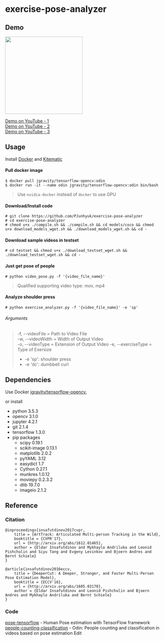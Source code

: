 # exercise-pose-analyzer

## Demo
<img src="/results/shoulder_press_1_pose.gif" width="250">  

[Demo on YouTube - 1](https://youtu.be/ylVMicajB6g)  
[Demo on YouTube - 2](https://youtu.be/VPTsPYFE5Ho)  
[Demo on YouTube - 3](https://youtu.be/vAUZd4LhdFU)  

## Usage

Install [Docker](https://docker.com) and [Kitematic](https://kitematic.com/)

#### Pull docker image
```
$ docker pull jgravity/tensorflow-opencv:odin
$ docker run -it --name odin jgravity/tensorflow-opencv:odin bin/bash
```

> Use ```nvidia-docker``` instead of ```docker``` to use GPU

#### Download/Install code
```
# git clone https://github.com/PJunhyuk/exercise-pose-analyzer
# cd exercise-pose-analyzer
# chmod u+x ./compile.sh && ./compile.sh && cd models/coco && chmod u+x download_models_wget.sh && ./download_models_wget.sh && cd -
```

#### Download sample videos in testset
```
# cd testset && chmod u+x ./download_testset_wget.sh && ./download_testset_wget.sh && cd -
```

#### Just get pose of people
```
# python video_pose.py -f '{video_file_name}'
```
> Qualified supporting video type: mov, mp4

#### Analyze shoulder press
```
# python exercise_analyzer.py -f '{video_file_name}' -e 'sp'
```

###### Arguments
> -f, --videoFile = Path to Video File  
> -w, --videoWidth = Width of Output Video  
> -o, --videoType = Extension of Output Video
> -e, --exerciseType = Type of Exersize  
> - -e 'sp': shoulder press  
> - -e 'dc': dumbbell curl  

## Dependencies

Use Docker [jgravity/tensorflow-opencv](https://hub.docker.com/r/jgravity/tensorflow-opencv/),

or install

- python 3.5.3
- opencv 3.1.0
- jupyter 4.2.1
- git 2.1.4
- tensorflow 1.3.0
- pip packages
  - scipy 0.19.1
  - scikit-image 0.13.1
  - matplotlib 2.0.2
  - pyYAML 3.12
  - easydict 1.7
  - Cython 0.27.1
  - munkres 1.0.12
  - moviepy 0.2.3.2
  - dlib 19.7.0
  - imageio 2.1.2

## Reference

### Citation
    @inproceedings{insafutdinov2017cvpr,
	    title = {ArtTrack: Articulated Multi-person Tracking in the Wild},
	    booktitle = {CVPR'17},
	    url = {http://arxiv.org/abs/1612.01465},
	    author = {Eldar Insafutdinov and Mykhaylo Andriluka and Leonid Pishchulin and Siyu Tang and Evgeny Levinkov and Bjoern Andres and Bernt Schiele}
    }

    @article{insafutdinov2016eccv,
        title = {DeeperCut: A Deeper, Stronger, and Faster Multi-Person Pose Estimation Model},
	    booktitle = {ECCV'16},
        url = {http://arxiv.org/abs/1605.03170},
        author = {Eldar Insafutdinov and Leonid Pishchulin and Bjoern Andres and Mykhaylo Andriluka and Bernt Schiele}
    }

### Code
[pose-tensorflow](https://github.com/eldar/pose-tensorflow) - Human Pose estimation with TensorFlow framework  
[people-counting-classification](https://github.com/PJunhyuk/people-counting-classification) - Odin: People counting and classification in videos based on pose estimation Edit
